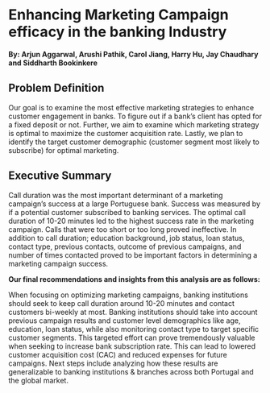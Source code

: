 # Enhancing Marketing Campaign efficacy in the banking Industry
**By: Arjun Aggarwal, Arushi Pathik, Carol Jiang, Harry Hu, Jay Chaudhary and Siddharth Bookinkere**
## Problem Definition
Our goal is to examine the most effective marketing strategies to enhance customer engagement in banks. To figure out if a bank’s client has opted for a fixed deposit or not. Further, we aim to examine which marketing strategy is optimal to maximize the customer acquisition rate. Lastly, we plan to identify the target customer demographic (customer segment most likely to subscribe) for optimal marketing.

## Executive Summary
Call duration was the most important determinant of a marketing campaign’s success at a large Portuguese bank. Success was measured by if a potential customer subscribed to banking services. The optimal call duration of 10-20 minutes led to the highest success rate in the marketing campaign. Calls that were too short or too long proved ineffective. In addition to call duration; education background, job status, loan status, contact type, previous contacts, outcome of previous campaigns, and number of times contacted proved to be important factors in determining a marketing campaign success. 

**Our final recommendations and insights from this analysis are as follows:**

When focusing on optimizing marketing campaigns, banking institutions should seek to keep call duration around 10-20 minutes and contact customers bi-weekly at most. Banking institutions should take into account previous campaign results and customer level demographics like age, education, loan status, while also monitoring contact type to target specific customer segments. This targeted effort can prove tremendously valuable when seeking to increase bank subscription rate. This can lead to lowered customer acquisition cost (CAC) and reduced expenses for future campaigns. Next steps include analyzing how these results are generalizable to banking institutions & branches across both Portugal and the global market.

